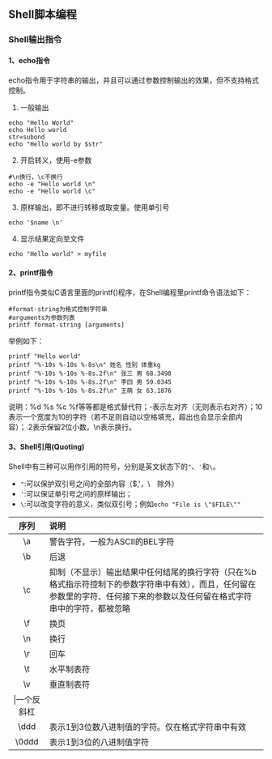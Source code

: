 ## Shell脚本编程

### Shell输出指令

#### 1、echo指令

echo指令用于字符串的输出，并且可以通过参数控制输出的效果，但不支持格式控制。
1. 一般输出
```
echo "Hello World"
echo Hello world
str=subond
echo "Hello world by $str"
```
2. 开启转义，使用-e参数
```
#\n换行，\c不换行
echo -e "Hello world \n"
echo -e "Hello world \c"
```
3. 原样输出，即不进行转移或取变量。使用单引号
```
echo '$name \n'
```
4. 显示结果定向至文件
```
echo "Hello world" > myfile
```

#### 2、printf指令

printf指令类似C语言里面的printf()程序，在Shell编程里printf命令语法如下：
```
#format-string为格式控制字符串
#arguments为参数列表
printf format-string [arguments]
```
举例如下：

```
printf "Hello world"
printf "%-10s %-10s %-8s\n" 姓名 性别 体重kg
printf "%-10s %-10s %-8s.2f\n" 张三 男 68.3498
printf "%-10s %-10s %-8s.2f\n" 李四 男 59.0345
printf "%-10s %-10s %-8s.2f\n" 王萌 女 63.1876
```
说明：%d %s %c %f等等都是格式替代符；-表示左对齐（无则表示右对齐）；10表示一个宽度为10的字符（若不足则自动以空格填充，超出也会显示全部内容）；.2表示保留2位小数，\n表示换行。

#### 3、Shell引用(Quoting)

Shell中有三种可以用作引用的符号，分别是英文状态下的`"`、`'`和`\`。

- `"`:可以保护双引号之间的全部内容（$,'，\　除外）
- `'`:可以保证单引号之间的原样输出；
- `\`:可以改变字符的意义，类似双引号；例如`echo "File is \"$FILE\""`

|序列|说明|
|:----:|:----|
|\a|警告字符，一般为ASCII的BEL字符|
|\b|后退|
|\c|抑制（不显示）输出结果中任何结尾的换行字符（只在%b格式指示符控制下的参数字符串中有效），而且，任何留在参数里的字符、任何接下来的参数以及任何留在格式字符串中的字符，都被忽略|
|\f|换页|
|\n|换行|
|\r|回车|
|\t|水平制表符|
|\v|垂直制表符|
|\\|一个反斜杠|
|\ddd|表示1到3位数八进制值的字符。仅在格式字符串中有效|
|\0ddd|表示1到3位的八进制值字符|
